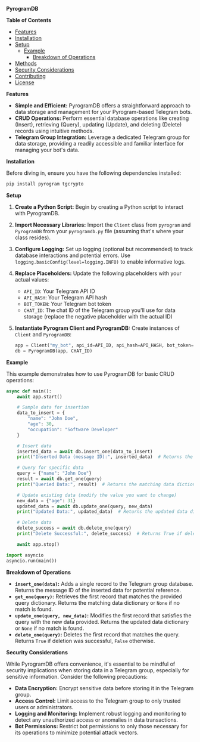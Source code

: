 **PyrogramDB**

**Table of Contents**

* [Features](#features)
* [Installation](#installation)
* [Setup](#setup)
    * [Example](#example)
        * [Breakdown of Operations](#breakdown-of-operations)
* [Methods](#methods)
* [Security Considerations](#security-considerations)
* [Contributing](#contributing)
* [License](#license)

**Features**

- **Simple and Efficient:** PyrogramDB offers a straightforward approach to data storage and management for your Pyrogram-based Telegram bots.
- **CRUD Operations:** Perform essential database operations like creating (Insert), retrieving (Query), updating (Update), and deleting (Delete) records using intuitive methods.
- **Telegram Group Integration:** Leverage a dedicated Telegram group for data storage, providing a readily accessible and familiar interface for managing your bot's data.

**Installation**

Before diving in, ensure you have the following dependencies installed:

```bash
pip install pyrogram tgcrypto
```

**Setup**

1. **Create a Python Script:** Begin by creating a Python script to interact with PyrogramDB.

2. **Import Necessary Libraries:** Import the `Client` class from `pyrogram` and `PyrogramDB` from your `pyrogramdb.py` file (assuming that's where your class resides).

3. **Configure Logging:** Set up logging (optional but recommended) to track database interactions and potential errors. Use `logging.basicConfig(level=logging.INFO)` to enable informative logs.

4. **Replace Placeholders:** Update the following placeholders with your actual values:

   - `API_ID`: Your Telegram API ID
   - `API_HASH`: Your Telegram API hash
   - `BOT_TOKEN`: Your Telegram bot token
   - `CHAT_ID`: The chat ID of the Telegram group you'll use for data storage (replace the negative placeholder with the actual ID)

5. **Instantiate Pyrogram Client and PyrogramDB:** Create instances of `Client` and `PyrogramDB`:

   ```python
   app = Client("my_bot", api_id=API_ID, api_hash=API_HASH, bot_token=BOT_TOKEN)
   db = PyrogramDB(app, CHAT_ID)
   ```

**Example**

This example demonstrates how to use PyrogramDB for basic CRUD operations:

```python
async def main():
    await app.start()

    # Sample data for insertion
    data_to_insert = {
        "name": "John Doe",
        "age": 30,
        "occupation": "Software Developer"
    }

    # Insert data
    inserted_data = await db.insert_one(data_to_insert)
    print("Inserted Data (message ID):", inserted_data)  # Returns the message ID for reference

    # Query for specific data
    query = {"name": "John Doe"}
    result = await db.get_one(query)
    print("Queried Data:", result)  # Returns the matching data dictionary

    # Update existing data (modify the value you want to change)
    new_data = {"age": 31}
    updated_data = await db.update_one(query, new_data)
    print("Updated Data:", updated_data)  # Returns the updated data dictionary

    # Delete data
    delete_success = await db.delete_one(query)
    print("Delete Successful:", delete_success)  # Returns True if deletion was successful

    await app.stop()

import asyncio
asyncio.run(main())
```

**Breakdown of Operations**

- **`insert_one(data)`:** Adds a single record to the Telegram group database. Returns the message ID of the inserted data for potential reference.
- **`get_one(query)`:** Retrieves the first record that matches the provided query dictionary. Returns the matching data dictionary or `None` if no match is found.
- **`update_one(query, new_data)`:** Modifies the first record that satisfies the query with the new data provided. Returns the updated data dictionary or `None` if no match is found.
- **`delete_one(query)`:** Deletes the first record that matches the query. Returns `True` if deletion was successful, `False` otherwise.

**Security Considerations**

While PyrogramDB offers convenience, it's essential to be mindful of security implications when storing data in a Telegram group, especially for sensitive information. Consider the following precautions:

- **Data Encryption:** Encrypt sensitive data before storing it in the Telegram group.
- **Access Control:** Limit access to the Telegram group to only trusted users or administrators.
- **Logging and Monitoring:** Implement robust logging and monitoring to detect any unauthorized access or anomalies in data transactions.
- **Bot Permissions:** Restrict bot permissions to only those necessary for its operations to minimize potential attack vectors.
